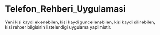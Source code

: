 # Telefon_Rehberi_Uygulamasi
 Yeni kisi kaydi eklenebilen, kisi kaydi guncellenebilen, kisi kaydi silinebilen, kisi rehber bilgisinin listelendigi uygulama yapilmistir.
